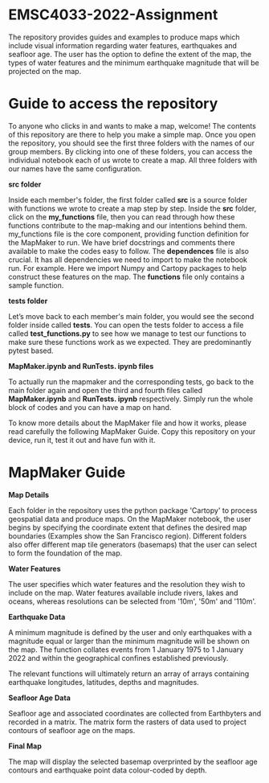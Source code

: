 # EMSC4033-2022-Assignment
The repository provides guides and examples to produce maps which include visual information regarding water features, earthquakes and seafloor age. The user has the option to define the extent of the map, the types of water features and the minimum earthquake magnitude that will be projected on the map. 

# Guide to access the repository
To anyone who clicks in and wants to make a map, welcome! The contents of this repository are there to help you make a simple map.
Once you open the repository, you should see the first three folders with the names of our group members. By clicking into one of these folders, you can access the individual notebook each of us wrote to create a map. All three folders with our names have the same configuration. 

**src folder**

Inside each member's folder, the first folder called **src** is a source folder with functions we wrote to create a map step by step. Inside the **src** folder, click on the **my_functions** file, then you can read through how these functions contribute to the map-making and our intentions behind them. my_functions file is the core component, providing function definition for the MapMaker to run. We have brief docstrings and comments there available to make the codes easy to follow. The **dependences** file is also crucial. It has all dependencies we need to import to make the notebook run. For example. Here we import Numpy and Cartopy packages to help construct these features on the map. The **functions** file only contains a sample function.

**tests folder**

Let’s move back to each member's main folder, you would see the second folder inside called **tests**. You can open the tests folder to access a file called **test_functions.py** to see how we manage to test our functions to make sure these functions work as we expected. They are predominantly pytest based.

**MapMaker.ipynb and RunTests. ipynb files**

To actually run the mapmaker and the corresponding tests, go back to the main folder again and open the third and fourth files called **MapMaker.ipynb** and **RunTests. ipynb** respectively. Simply run the whole block of codes and you can have a map on hand.

To know more details about the MapMaker file and how it works, please read carefully the following MapMaker Guide. Copy this repository on your device, run it, test it out and have fun with it.

# MapMaker Guide

**Map Details**

Each folder in the repository uses the python package 'Cartopy' to process geospatial data and produce maps. On the MapMaker notebook, the user begins by specifying the coordinate extent that defines the desired map boundaries (Examples show the San Francisco region). Different folders also offer different map tile generators (basemaps) that the user can select to form the foundation of the map. 

**Water Features**

The user specifies which water features and the resolution they wish to include on the map. Water features available include rivers, lakes and oceans, whereas resolutions can be selected from '10m', '50m' and '110m'.  

**Earthquake Data**

A minimum magnitude is defined by the user and only earthquakes with a magnitude equal or larger than the minimum magnitude will be shown on the map. The function collates events from 1 January 1975 to 1 January 2022 and within the geographical confines established previously. 

The relevant functions will ultimately return an array of arrays containing earthquake longitudes, latitudes, depths and magnitudes. 

**Seafloor Age Data**

Seafloor age and associated coordinates are collected from Earthbyters and recorded in a matrix. The matrix form the rasters of data used to project contours of seafloor age on the maps. 

**Final Map**

The map will display the selected basemap overprinted by the seafloor age contours and earthquake point data colour-coded by depth.
